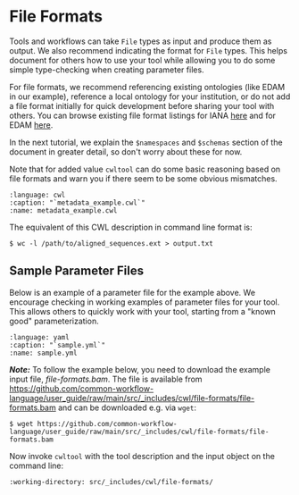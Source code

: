 # File Formats

Tools and workflows can take `File` types as input and produce them as output.
We also recommend indicating the format for `File` types. This helps document
for others how to use your tool while allowing you to do some simple
type-checking when creating parameter files.

For file formats, we recommend referencing existing ontologies (like EDAM in
our example), reference a local ontology for your institution, or do not add
a file format initially for quick development before sharing your tool with
others. You can browse existing file format listings for IANA [here][IANA] and
for EDAM [here][EDAM].

In the next tutorial, we explain  the `$namespaces` and `$schemas` section of the
document in greater detail, so don't worry about these for now.

Note that for added value `cwltool` can do some basic reasoning based on file
formats and warn you if there seem to be some obvious mismatches.

```{literalinclude} /_includes/cwl/file-formats/metadata_example.cwl
:language: cwl
:caption: "`metadata_example.cwl`"
:name: metadata_example.cwl
```

The equivalent of this CWL description in command line format is:

```{code-block} console
$ wc -l /path/to/aligned_sequences.ext > output.txt
```

## Sample Parameter Files

Below is an example of a parameter file for the example above. We encourage
checking in working examples of parameter files for your tool. This allows
others to quickly work with your tool, starting from a "known good"
parameterization.

```{literalinclude} /_includes/cwl/file-formats/sample.yml
:language: yaml
:caption: "`sample.yml`"
:name: sample.yml
```

___Note:___ To follow the example below, you need to download the example input file, *file-formats.bam*. The file is available from <https://github.com/common-workflow-language/user_guide/raw/main/src/_includes/cwl/file-formats/file-formats.bam>
 and can be downloaded e.g. via `wget`:

```{code-block}
$ wget https://github.com/common-workflow-language/user_guide/raw/main/src/_includes/cwl/file-formats/file-formats.bam
```

Now invoke `cwltool` with the tool description and the input object on the
command line:

```{runcmd} cwltool metadata_example.cwl sample.yml
:working-directory: src/_includes/cwl/file-formats/
```

[IANA]: https://www.iana.org/assignments/media-types/media-types.xhtml
[EDAM]: https://www.ebi.ac.uk/ols/ontologies/edam/terms?iri=http%3A%2F%2Fedamontology.org%2Fformat_1915
